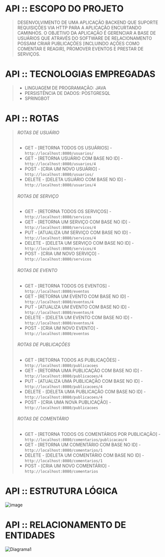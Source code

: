 # API :: ESCOPO DO PROJETO

> DESENVOLVIMENTO DE UMA APLICAÇÃO BACKEND QUE SUPORTE REQUISIÇÕES VIA HTTP PARA A APLICAÇÃO ENCURTANDO CAMINHOS. O OBJETIVO DA APLICAÇÃO É GERENCIAR A BASE DE USUÁRIOS QUE ATRAVÉS DO SOFTWARE DE RELACIONAMENTO POSSAM CRIAR PUBLICAÇÕES [INCLUINDO AÇÕES COMO COMENTAR E REAGIR], PROMOVER EVENTOS E PRESTAR DE SERVIÇOS.

# API :: TECNOLOGIAS EMPREGADAS

> - LINGUAGEM DE PROGRAMAÇÃO: JAVA
> - PERSISTÊNCIA DE DADOS: POSTGRESQL
> - SPRINGBOT

# API :: ROTAS
> ###### ROTAS DE USUÁRIO
> - GET - [RETORNA TODOS OS USUÁRIOS] - `http://localhost:8080/usuarios/`
> - GET - [RETORNA USUÁRIO COM BASE NO ID] - `http://localhost:8080/usuarios/4`
> - POST - [CRIA UM NOVO USUÁRIO] - `http://localhost:8080/usuarios/`
> - DELETE - [DELETA USUÁRIO COM BASE NO ID] - `http://localhost:8080/usuarios/4`
> 
> ###### ROTAS DE SERVIÇO
> - GET - [RETORNA TODOS OS SERVIÇOS] - `http://localhost:8080/servicos`
> - GET - [RETORNA UM SERVIÇO COM BASE NO ID] - `http://localhost:8080/servicos/4`
> - PUT - [ATUALIZA UM SERVIÇO COM BASE NO ID] - `http://localhost:8080/servicos/4`
> - DELETE - [DELETA UM SERVIÇO COM BASE NO ID] - `http://localhost:8080/servicos/4`
> - POST - [CRIA UM NOVO SERVIÇO] - `http://localhost:8080/servicos`
> 
> ###### ROTAS DE EVENTO
> - GET - [RETORNA TODOS OS EVENTOS] - `http://localhost:8080/eventos`
> - GET - [RETORNA UM EVENTO COM BASE NO ID] - `http://localhost:8080/eventos/4`
> - PUT - [ATUALIZA UM EVENTO COM BASE NO ID] - `http://localhost:8080/eventos/4`
> - DELETE - [DELETA UM EVENTO COM BASE NO ID] - `http://localhost:8080/eventos/4`
> - POST - [CRIA UM NOVO EVENTO] - `http://localhost:8080/eventos`
> 
> ###### ROTAS DE PUBLICAÇÕES
> - GET - [RETORNA TODOS AS PUBLICAÇÕES] - `http://localhost:8080/publicacoes`
> - GET - [RETORNA UMA PUBLICAÇÃO COM BASE NO ID] - `http://localhost:8080/publicacoes/4`
> - PUT - [ATUALIZA UMA PUBLICAÇÃO COM BASE NO ID] - `http://localhost:8080/publicacoes/4`
> - DELETE - [DELETA UMA PUBLICAÇÃO COM BASE NO ID] - `http://localhost:8080/publicacoes/4`
> - POST - [CRIA UMA NOVA PUBLICAÇÃO] - `http://localhost:8080/publicacoes`
> 
> ###### ROTAS DE COMENTÁRIO
> - GET - [RETORNA TODOS OS COMENTÁRIOS POR PUBLICAÇÃO] - `http://localhost:8080/comentarios/publicacao/4`
> - GET - [RETORNA UM COMENTÁRIO COM BASE NO ID] - `http://localhost:8080/comentarios/1`
> - DELETE - [DELETA UM COMENTÁRIO COM BASE NO ID] - `http://localhost:8080/comentarios/1`
> - POST - [CRIA UM NOVO COMENTÁRIO] - `http://localhost:8080/comentarios`

# API :: ESTRUTURA LÓGICA

![image](https://github.com/user-attachments/assets/a9f6aa99-1482-4728-81dc-ec730cb3cbf6)


# API :: RELACIONAMENTO DE ENTIDADES

![Diagrama1](https://github.com/user-attachments/assets/805f3d19-9204-404d-8b89-7aa53e3e5a13)
